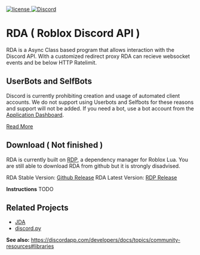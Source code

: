 [discord-invite]: https://discord.gg/StcCeKt
[license]: https://img.shields.io/badge/License-Apache%202.0-lightgrey.svg
[ ![license][] ](https://github.com/DV8FromTheWorld/JDA/tree/master/LICENSE)
[ ![Discord](https://discordapp.com/api/guilds/526532172501221396/widget.png) ][discord-invite]

# RDA ( Roblox Discord API )

RDA is a Async Class based program that allows interaction with the Discord API. With a customized redirect proxy RDA can recieve websocket events and be below HTTP Ratelimit.

## UserBots and SelfBots

Discord is currently prohibiting creation and usage of automated client accounts.
We do not support using Userbots and Selfbots for these reasons and support will not be added.
If you need a bot, use a bot account from the [Application Dashboard](https://discordapp.com/developers/applications).

[Read More](https://support.discordapp.com/hc/en-us/articles/115002192352-Automated-user-accounts-self-bots-)

## Download ( Not finished )

RDA is currently built on [RDP](https://github.com/froghopperjacob/RDP), a dependency manager for Roblox Lua. You are still able to download RDA from github but it is strongly disadvised.

RDA Stable Version: [Github Release](https://github.com/froghopperjacob/RDA/releases)
RDA Latest Version: [RDP Release](TODO)

**Instructions**
TODO

## Related Projects

- [JDA](https://github.com/DV8FromTheWorld/JDA)
- [discord.py](https://github.com/Rapptz/discord.py)

**See also:** https://discordapp.com/developers/docs/topics/community-resources#libraries

